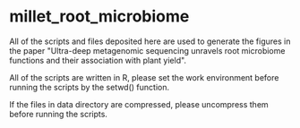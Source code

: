 # millet_root_microbiome
All of the scripts and files deposited here are used to generate the figures in the paper "Ultra-deep metagenomic sequencing unravels root microbiome functions and their association with plant yield".

All of the scripts are written in R, please set the work environment before running the scripts by the setwd() function.

If the files in data directory are compressed, please uncompress them before running the scripts.
